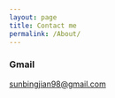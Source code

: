 ```yaml
---
layout: page
title: Contact me
permalink: /About/
---
```


### Gmail

[sunbingjian98@gmail.com](mailto:email@domain.com)
